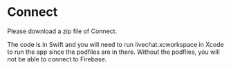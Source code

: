 # Connect
Please download a zip file of Connect.

The code is in Swift and you will need to run livechat.xcworkspace in Xcode to run the app since the podfiles are in there.
Without the podfiles, you will not be able to connect to Firebase.
